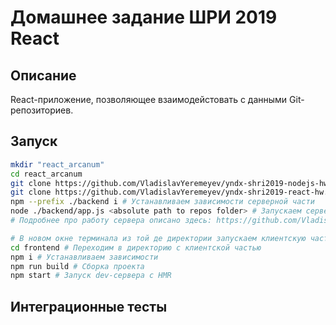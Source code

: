 # Домашнее задание ШРИ 2019 React

## Описание

React-приложение, позволяющее взаимодейстовать с данными Git-репозиториев.

## Запуск

```bash
mkdir "react_arcanum"
cd react_arcanum
git clone https://github.com/VladislavYeremeyev/yndx-shri2019-nodejs-hw.git backend # Скачиваем репозиторий с серверной частью
git clone https://github.com/VladislavYeremeyev/yndx-shri2019-react-hw.git frontend # Скачиваем этот репозиторий с клиентской частью React
npm --prefix ./backend i # Устанавливаем зависимости серверной части
node ./backend/app.js <absolute path to repos folder> # Запускаем сервер, в параметр необходимо передать абсолютный путь до папки с репозиториями
# Подробнее про работу сервера описано здесь: https://github.com/VladislavYeremeyev/yndx-shri2019-nodejs-hw

# В новом окне терминала из той де директории запускаем клиентскую часть
cd frontend # Переходим в директорию с клиентской частью
npm i # Устанавливаем зависимости
npm run build # Сборка проекта
npm start # Запуск dev-сервера с HMR
```

## Интеграционные тесты
